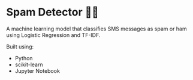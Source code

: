 # Spam Detector 📧❌

A machine learning model that classifies SMS messages as spam or ham using Logistic Regression and TF-IDF.

Built using:
- Python
- scikit-learn
- Jupyter Notebook
